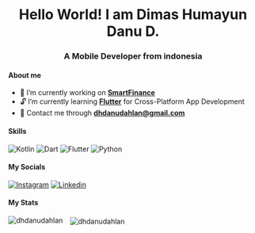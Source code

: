<!-- # Hello World! I'm Dimas Humayun Danu D. :ant: -->
<h1 align="center">Hello World! I am Dimas Humayun Danu D. </h1>
<h3 align="center">A Mobile Developer from indonesia</h3>

<!-- ![Dimas Humayun Danu Dahlan](assets/img/github-header-banner.png) -->
#### About me
- :turtle: I’m currently working on [**SmartFinance**](https://github.com/dhdanudahlan/smartfinance.git)
- :unlock: I’m currently learning [**Flutter**](https://flutter.dev/) for Cross-Platform App Development
- :email: Contact me through <a href="mailto:dhdanudahlan@gmail.com">**dhdanudahlan@gmail.com**</a>

#### Skills
![Kotlin](https://img.shields.io/badge/Kotlin-B125EA?style=for-the-badge&logo=kotlin&logoColor=white) ![Dart](https://img.shields.io/badge/Dart-0175C2?style=for-the-badge&logo=dart&logoColor=white) ![Flutter](https://img.shields.io/badge/Flutter-0175C2?style=for-the-badge&logo=flutter&logoColor=white) ![Python](https://img.shields.io/badge/Python-02569B?style=for-the-badge&logo=python&logoColor=white)
<!-- ![image]()
![image]() -->


#### My Socials
[![Instagram](https://img.shields.io/badge/Instagram-C135A3?style=for-the-badge&logo=instagram&logoColor=white)](https://www.instagram.com/dimas.hdanud) [![Linkedin](https://img.shields.io/badge/LinkedIn-0077B5?style=for-the-badge&logo=linkedin&logoColor=white)](https://www.linkedin.com/in/dhdanudahlan/)
<!-- ![image]()
![image]()
![image]()
![image]() -->

#### My Stats
<p>
<img align="left" src="https://github-readme-stats.vercel.app/api/top-langs?username=dhdanudahlan&show_icons=true&locale=en&layout=compact" alt="dhdanudahlan" />
&nbsp;&nbsp;
<img align="center" src="https://github-readme-stats.vercel.app/api?username=dhdanudahlan&show_icons=true&locale=en" alt="dhdanudahlan" />
</p>
<!--q
- 🔭 I’m currently working on ...
- 👯 I’m looking to collaborate on ...
- 🤔 I’m looking for help with ...
- 💬 Ask me about ...
- 📫 How to reach me: ...
- 😄 Pronouns: ...
- ⚡ Fun fact: ...
-->
